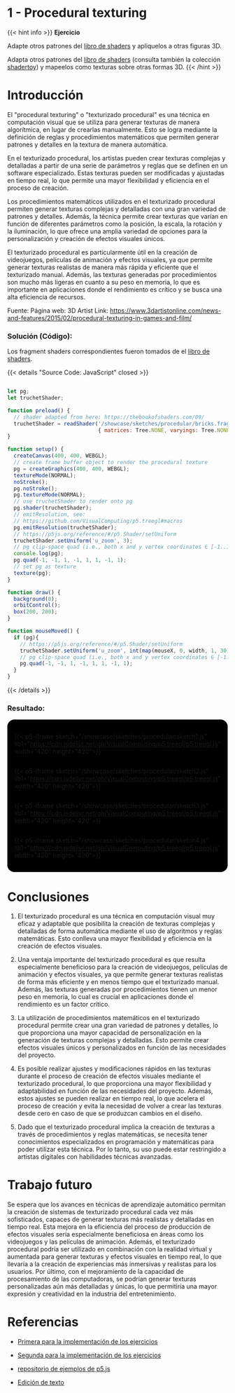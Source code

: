 # 1 - Procedural texturing

{{< hint info >}}
<b> Ejercicio </b>

Adapte otros patrones del <a href="https://thebookofshaders.com/09/" target="_blank">libro de shaders</a> y apliquelos a otras figuras 3D.

Adapta otros patrones del <a href="https://www.shadertoy.com/" target="_blank">libro de shaders</a> (consulta también la colección <a href="https://thebookofshaders.com/09/" target="_blank">shadertoy</a>) y mapeelos como texturas sobre otras formas 3D.
{{< /hint >}}

# **Introducción**

El "procedural texturing" o "texturizado procedural" es una técnica en computación visual que se utiliza para generar texturas de manera algorítmica, en lugar de crearlas manualmente. Esto se logra mediante la definición de reglas y procedimientos matemáticos que permiten generar patrones y detalles en la textura de manera automática.

En el texturizado procedural, los artistas pueden crear texturas complejas y detalladas a partir de una serie de parámetros y reglas que se definen en un software especializado. Estas texturas pueden ser modificadas y ajustadas en tiempo real, lo que permite una mayor flexibilidad y eficiencia en el proceso de creación.

Los procedimientos matemáticos utilizados en el texturizado procedural permiten generar texturas complejas y detalladas con una gran variedad de patrones y detalles. Además, la técnica permite crear texturas que varían en función de diferentes parámetros como la posición, la escala, la rotación y la iluminación, lo que ofrece una amplia variedad de opciones para la personalización y creación de efectos visuales únicos.

El texturizado procedural es particularmente útil en la creación de videojuegos, películas de animación y efectos visuales, ya que permite generar texturas realistas de manera más rápida y eficiente que el texturizado manual. Además, las texturas generadas por procedimientos son mucho más ligeras en cuanto a su peso en memoria, lo que es importante en aplicaciones donde el rendimiento es crítico y se busca una alta eficiencia de recursos.

Fuente:
Página web: 3D Artist
Link: https://www.3dartistonline.com/news-and-features/2015/02/procedural-texturing-in-games-and-film/

### Solución (Código):

Los fragment shaders correspondientes fueron tomados de el <a href="https://thebookofshaders.com/09/" target="_blank">libro de shaders</a>.

{{< details "Source Code: JavaScript" closed >}}

``` javascript

let pg;
let truchetShader;

function preload() {
  // shader adapted from here: https://thebookofshaders.com/09/
  truchetShader = readShader('/showcase/sketches/procedular/bricks.frag',
                             { matrices: Tree.NONE, varyings: Tree.NONE });
}

function setup() {
  createCanvas(400, 400, WEBGL);
  // create frame buffer object to render the procedural texture
  pg = createGraphics(400, 400, WEBGL);
  textureMode(NORMAL);
  noStroke();
  pg.noStroke();
  pg.textureMode(NORMAL);
  // use truchetShader to render onto pg
  pg.shader(truchetShader);
  // emitResolution, see:
  // https://github.com/VisualComputing/p5.treegl#macros
  pg.emitResolution(truchetShader);
  // https://p5js.org/reference/#/p5.Shader/setUniform
  truchetShader.setUniform('u_zoom', 3);
  // pg clip-space quad (i.e., both x and y vertex coordinates ∈ [-1..1])
  console.log(pg);
  pg.quad(-1, -1, 1, -1, 1, 1, -1, 1);
  // set pg as texture
  texture(pg);
}

function draw() {
  background(0);
  orbitControl();
  box(200, 200);
}

function mouseMoved() {
  if (pg){
    // https://p5js.org/reference/#/p5.Shader/setUniform
    truchetShader.setUniform('u_zoom', int(map(mouseX, 0, width, 1, 30)));
    // pg clip-space quad (i.e., both x and y vertex coordinates ∈ [-1..1])
    pg.quad(-1, -1, 1, -1, 1, 1, -1, 1);
  }
}


```

{{< /details >}}

### Resultado:

<div style="display:flex; flex-direction: column; align-items: center; justify-content: center;" id="procedular-texturing">

{{< p5-iframe sketch="/showcase/sketches/procedular/sketch1.js"  lib1="https://cdn.jsdelivr.net/gh/VisualComputing/p5.treegl/p5.treegl.js" width="420" height="420">}}

{{< p5-iframe sketch="/showcase/sketches/procedular/sketch2.js" lib1="https://cdn.jsdelivr.net/gh/VisualComputing/p5.treegl/p5.treegl.js" width="420" height="420">}}

{{< p5-iframe sketch="/showcase/sketches/procedular/sketch3.js" lib1="https://cdn.jsdelivr.net/gh/VisualComputing/p5.treegl/p5.treegl.js" width="420" height="420">}}

{{< p5-iframe sketch="/showcase/sketches/procedular/sketch4.js" lib1="https://cdn.jsdelivr.net/gh/VisualComputing/p5.treegl/p5.treegl.js" width="420" height="420">}}

</div>

# **Conclusiones**

1. El texturizado procedural es una técnica en computación visual muy eficaz y adaptable que posibilita la creación de texturas complejas y detalladas de forma automática mediante el uso de algoritmos y reglas matemáticas. Esto conlleva una mayor flexibilidad y eficiencia en la creación de efectos visuales.

2. Una ventaja importante del texturizado procedural es que resulta especialmente beneficioso para la creación de videojuegos, películas de animación y efectos visuales, ya que permite generar texturas realistas de forma más eficiente y en menos tiempo que el texturizado manual. Además, las texturas generadas por procedimientos tienen un menor peso en memoria, lo cual es crucial en aplicaciones donde el rendimiento es un factor crítico.

3. La utilización de procedimientos matemáticos en el texturizado procedural permite crear una gran variedad de patrones y detalles, lo que proporciona una mayor capacidad de personalización en la generación de texturas complejas y detalladas. Esto permite crear efectos visuales únicos y personalizados en función de las necesidades del proyecto.

4. Es posible realizar ajustes y modificaciones rápidos en las texturas durante el proceso de creación de efectos visuales mediante el texturizado procedural, lo que proporciona una mayor flexibilidad y adaptabilidad en función de las necesidades del proyecto. Además, estos ajustes se pueden realizar en tiempo real, lo que acelera el proceso de creación y evita la necesidad de volver a crear las texturas desde cero en caso de que se produzcan cambios en el diseño.

5. Dado que el texturizado procedural implica la creación de texturas a través de procedimientos y reglas matemáticas, se necesita tener conocimientos especializados en programación y matemáticas para poder utilizar esta técnica. Por lo tanto, su uso puede estar restringido a artistas digitales con habilidades técnicas avanzadas.


# **Trabajo futuro**

Se espera que los avances en técnicas de aprendizaje automático permitan la creación de sistemas de texturizado procedural cada vez más sofisticados, capaces de generar texturas más realistas y detalladas en tiempo real. Esta mejora en la eficiencia del proceso de producción de efectos visuales sería especialmente beneficiosa en áreas como los videojuegos y las películas de animación. Además, el texturizado procedural podría ser utilizado en combinación con la realidad virtual y aumentada para generar texturas y efectos visuales en tiempo real, lo que llevaría a la creación de experiencias más inmersivas y realistas para los usuarios. Por último, con el mejoramiento de la capacidad de procesamiento de las computadoras, se podrían generar texturas personalizadas aún más detalladas y únicas, lo que permitiría una mayor expresión y creatividad en la industria del entretenimiento.

# **Referencias**

*   [Primera para la implementación de los ejercicios](https://thebookofshaders.com/09/)

*   [Segunda para la implementación de los ejercicios](https://www.shadertoy.com/)

*   [repositorio de ejemplos de p5.js](https://p5js.org/examples/)

*   [Edición de texto](https://chat.openai.com/)


<style>
    #procedular-texturing{
        background-color: black;
        border-radius: 1rem;
        padding: 1rem;

        text-decoration: none !important;
    }
    #procedular-texturing iframe{
        border: none;
    }
</style>